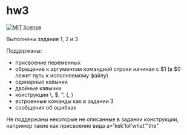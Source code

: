 # hw3

[![MIT license](https://img.shields.io/badge/license-MIT-blue.svg)](https://github.com/Scuuter/fp-homework/blob/master/hw3/LICENSE)

Выполнены задания 1, 2 и 3

Поддержаны:

* присвоение переменных
* обращение к аргументам командной строки начиная с $1 (в $0 лежит путь к исполняемому файлу)
* одинарные кавычки
* двойные кавычки
* конструкции \\, \$, \", \(, \)
* встроенные команды как в задании 3
* сообщения об ошибках

Не поддержаны некоторые не описанные в задании конструкции, например такие как присвоение вида a='kek'lol'what'"the"
